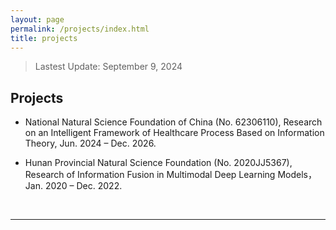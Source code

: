 ```yaml
---
layout: page
permalink: /projects/index.html
title: projects
---
```


> Lastest Update: September 9, 2024 &nbsp; 


## Projects

- National Natural Science Foundation of China (No. 62306110), Research on an Intelligent Framework of Healthcare Process Based on Information Theory, Jun. 2024 – Dec. 2026.
- Hunan Provincial Natural Science Foundation (No. 2020JJ5367), Research of Information Fusion in Multimodal Deep Learning Models，Jan. 2020 – Dec. 2022.

  <br>


---

